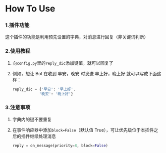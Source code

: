# How To Use

### 1.插件功能

这个插件的功能是利用预先设置的字典，对消息进行回复（非关键词判断）

### 2.使用教程

1. 向`config.py`里的`reply_dic`添加键值，就可以回复了

2. 例如，想让 Bot 在收到 早安，晚安 时发送 早上好，晚上好 就可以写成下面这样：

   ```python
   reply_dic = {'早安': '早上好',
               '晚安': '晚上好'}
   ```

### 3.注意事项

1. 字典内的键不要重复

2. 在事件响应器中添加`block=False`（默认值 True），可让优先级位于本插件之后的插件继续处理消息

   ```python
   reply = on_message(priority=8, block=False)
   ```

   